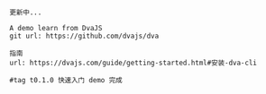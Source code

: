 ####
	更新中...

	A demo learn from DvaJS
	git url: https://github.com/dvajs/dva

	指南
	url: https://dvajs.com/guide/getting-started.html#安装-dva-cli

	#tag t0.1.0 快速入门 demo 完成